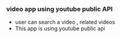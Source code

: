 ### video app using youtube public API


- user can search a video , related videos
- This app is using youtube public api
